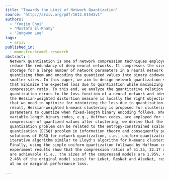 ```yaml
---
title: "Towards the Limit of Network Quantization"
source: "http://arxiv.org/pdf/1612.01543v1"
authors:
  - "Yoojin Choi"
  - "Mostafa El-Khamy"
  - "Jungwon Lee"
tags:
  - arxiv
published_in:
  - moonstruckcamel-research
abstract: |
  Network quantization is one of network compression techniques employed to
  reduce the redundancy of deep neural networks. It compresses the size of the
  storage for a large number of network parameters in a neural network by
  quantizing them and encoding the quantized values into binary codewords of
  smaller sizes. In this paper, we aim to design network quantization schemes
  that minimize the expected loss due to quantization while maximizing the
  compression ratio. To this end, we analyze the quantitative relation of
  quantization errors to the loss function of a neural network and identify that
  the Hessian-weighted distortion measure is locally the right objective function
  that we need to optimize for minimizing the loss due to quantization. As a
  result, Hessian-weighted k-means clustering is proposed for clustering network
  parameters to quantize when fixed-length binary encoding follows. When optimal
  variable-length binary codes, e.g., Huffman codes, are employed for further
  compression of quantized values after clustering, we derive that the network
  quantization problem can be related to the entropy-constrained scalar
  quantization (ECSQ) problem in information theory and consequently propose two
  solutions of ECSQ for network quantization, i.e., uniform quantization and an
  iterative algorithm similar to Lloyd's algorithm for k-means clustering.
  Finally, using the simple uniform quantization followed by Huffman coding, our
  experiment results show that the compression ratios of 51.25, 22.17 and 40.65
  are achievable (i.e., the sizes of the compressed models are 1.95%, 4.51% and
  2.46% of the original model sizes) for LeNet, ResNet and AlexNet, respectively,
  at no or marginal performance loss.
  
---
```

